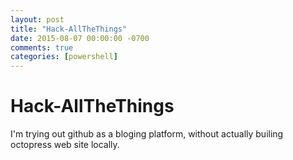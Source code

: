 ```yaml
---
layout: post
title: "Hack-AllTheThings"
date: 2015-08-07 00:00:00 -0700
comments: true
categories: [powershell]
---
```


# Hack-AllTheThings

I'm trying out github as a bloging platform, without actually builing octopress web site locally.
